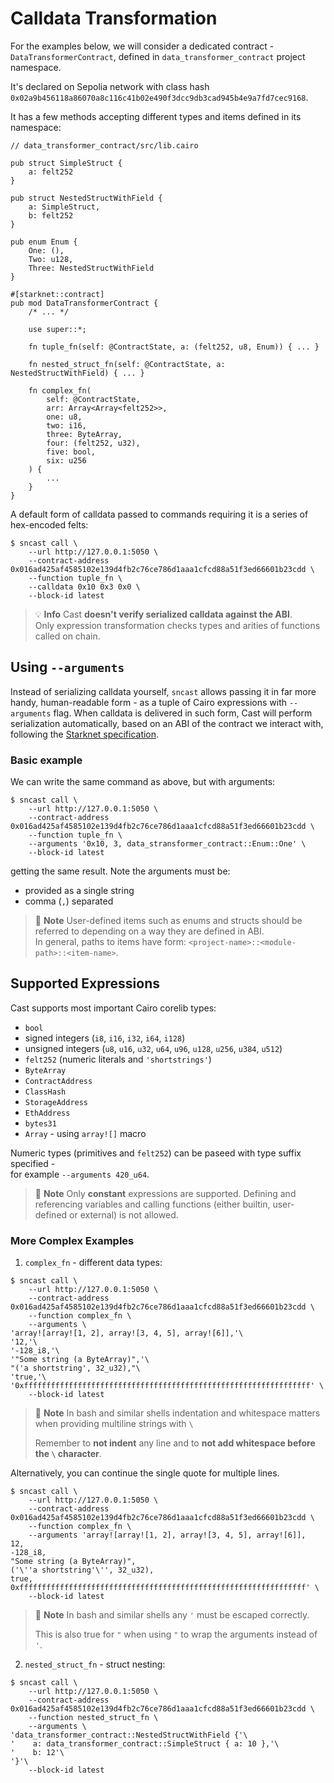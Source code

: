 # Calldata Transformation

For the examples below, we will consider a dedicated contract - `DataTransformerContract`, defined
in `data_transformer_contract` project namespace.

It's declared on Sepolia network with class hash `0x02a9b456118a86070a8c116c41b02e490f3dcc9db3cad945b4e9a7fd7cec9168`.

It has a few methods accepting different types and items defined in its namespace:

```cairo
// data_transformer_contract/src/lib.cairo

pub struct SimpleStruct {
    a: felt252
}

pub struct NestedStructWithField {
    a: SimpleStruct,
    b: felt252
}

pub enum Enum {
    One: (),
    Two: u128,
    Three: NestedStructWithField
}

#[starknet::contract]
pub mod DataTransformerContract {
    /* ... */

    use super::*;

    fn tuple_fn(self: @ContractState, a: (felt252, u8, Enum)) { ... }

    fn nested_struct_fn(self: @ContractState, a: NestedStructWithField) { ... }

    fn complex_fn(
        self: @ContractState,
        arr: Array<Array<felt252>>,
        one: u8,
        two: i16,
        three: ByteArray,
        four: (felt252, u32),
        five: bool,
        six: u256
    ) {
        ...
    }
}
```

A default form of calldata passed to commands requiring it is a series of hex-encoded felts:

```shell
$ sncast call \
    --url http://127.0.0.1:5050 \
    --contract-address 0x016ad425af4585102e139d4fb2c76ce786d1aaa1cfcd88a51f3ed66601b23cdd \
    --function tuple_fn \
    --calldata 0x10 0x3 0x0 \
    --block-id latest
```

> 💡 **Info**
> Cast **doesn't verify serialized calldata against the ABI**.\
> Only expression transformation checks types and arities of functions called on chain.

## Using `--arguments`

Instead of serializing calldata yourself, `sncast` allows passing it in far more handy, human-readable form - as a tuple
of Cairo expressions with `--arguments` flag.
When calldata is delivered in such form, Cast will perform serialization automatically, based on an ABI of the contract
we interact with, following
the [Starknet specification](https://docs.starknet.io/architecture-and-concepts/smart-contracts/serialization-of-cairo-types/).

### Basic example

We can write the same command as above, but with arguments:

```shell
$ sncast call \
    --url http://127.0.0.1:5050 \
    --contract-address 0x016ad425af4585102e139d4fb2c76ce786d1aaa1cfcd88a51f3ed66601b23cdd \
    --function tuple_fn \
    --arguments '0x10, 3, data_stransformer_contract::Enum::One' \
    --block-id latest
```

getting the same result.
Note the arguments must be:

* provided as a single string
* comma (`,`) separated

> 📝 **Note**
> User-defined items such as enums and structs should be referred to depending on a way they are defined in ABI.\
> In general, paths to items have form: `<project-name>::<module-path>::<item-name>`.

## Supported Expressions

Cast supports most important Cairo corelib types:

* `bool`
* signed integers (`i8`, `i16`, `i32`, `i64`, `i128`)
* unsigned integers (`u8`, `u16`, `u32`, `u64`, `u96`, `u128`, `u256`, `u384`, `u512`)
* `felt252` (numeric literals and `'shortstrings'`)
* `ByteArray`
* `ContractAddress`
* `ClassHash`
* `StorageAddress`
* `EthAddress`
* `bytes31`
* `Array` - using `array![]` macro

Numeric types (primitives and `felt252`) can be paseed with type suffix specified -\
for example `--arguments 420_u64`.

> 📝 **Note**
> Only **constant** expressions are supported. Defining and referencing variables and calling functions (either builtin,
> user-defined or external) is not allowed.

### More Complex Examples

1. `complex_fn` - different data types:

  ```shell
  $ sncast call \
      --url http://127.0.0.1:5050 \
      --contract-address 0x016ad425af4585102e139d4fb2c76ce786d1aaa1cfcd88a51f3ed66601b23cdd \
      --function complex_fn \
      --arguments \
'array![array![1, 2], array![3, 4, 5], array![6]],'\
'12,'\
'-128_i8,'\
'"Some string (a ByteArray)",'\
"('a shortstring', 32_u32),"\
'true,'\
'0xffffffffffffffffffffffffffffffffffffffffffffffffffffffffffffffff' \
      --block-id latest
  ```

> 📝 **Note**
> In bash and similar shells indentation and whitespace matters when providing multiline strings with `\`
>
> Remember to **not indent** any line and to **not add whitespace before the `\` character**.

Alternatively, you can continue the single quote for multiple lines.

  ```shell
  $ sncast call \
      --url http://127.0.0.1:5050 \
      --contract-address 0x016ad425af4585102e139d4fb2c76ce786d1aaa1cfcd88a51f3ed66601b23cdd \
      --function complex_fn \
      --arguments 'array![array![1, 2], array![3, 4, 5], array![6]],
12,
-128_i8,
"Some string (a ByteArray)",
('\''a shortstring'\'', 32_u32),
true,
0xffffffffffffffffffffffffffffffffffffffffffffffffffffffffffffffff' \
      --block-id latest
  ```

> 📝 **Note**
> In bash and similar shells any `'` must be escaped correctly.
>
> This is also true for `"` when using `"` to wrap the arguments instead of `'`.

2. `nested_struct_fn` - struct nesting:

  ```shell
  $ sncast call \
      --url http://127.0.0.1:5050 \
      --contract-address 0x016ad425af4585102e139d4fb2c76ce786d1aaa1cfcd88a51f3ed66601b23cdd \
      --function nested_struct_fn \
      --arguments \
'data_transformer_contract::NestedStructWithField {'\
'    a: data_transformer_contract::SimpleStruct { a: 10 },'\
'    b: 12'\
'}'\
      --block-id latest
  ```
